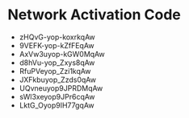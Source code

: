 # Network Activation Code
* zHQvG-yop-koxrkqAw
* 9VEFK-yop-kZfFEqAw
* AxVw3uyop-kGW0MqAw
* d8hVu-yop_Zxys8qAw
* RfuPVeyop_Zzi1kqAw
* JXFkbuyop_Zzds0qAw
* UQvneuyop9JPRDMqAw
* sWl3xeyop9JPr6cqAw
* LktG_Oyop9IH77gqAw